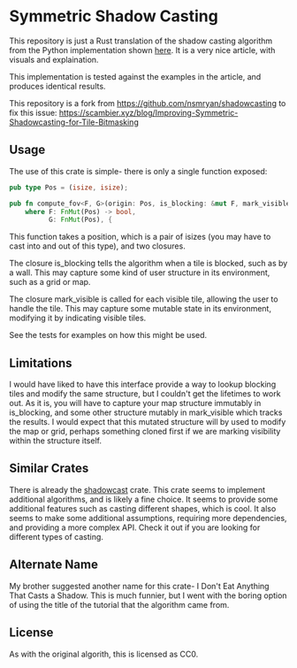 # Symmetric Shadow Casting
This repository is just a Rust translation of the shadow casting algorithm from
the Python implementation shown [here](https://www.albertford.com/shadowcasting/).
It is a very nice article, with visuals and explaination.


This implementation is tested against the examples in the article, and 
produces identical results. 

This repository is a fork from https://github.com/nsmryan/shadowcasting to fix this issue: https://scambier.xyz/blog/Improving-Symmetric-Shadowcasting-for-Tile-Bitmasking

## Usage
The use of this crate is simple- there is only a single function exposed:
```rust
pub type Pos = (isize, isize);

pub fn compute_fov<F, G>(origin: Pos, is_blocking: &mut F, mark_visible: &mut G)
    where F: FnMut(Pos) -> bool,
          G: FnMut(Pos), {
```

This function takes a position, which is a pair of isizes (you may have to cast
into and out of this type), and two closures.


The closure is\_blocking tells the algorithm when a tile is blocked, such as by
a wall. This may capture some kind of user structure in its environment, such
as a grid or map.

The closure mark\_visible is called for each visible tile, allowing the user
to handle the tile. This may capture some mutable state in its environment,
modifying it by indicating visible tiles.


See the tests for examples on how this might be used.


## Limitations
I would have liked to have this interface provide a way to lookup blocking tiles
and modify the same structure, but I couldn't get the lifetimes to work out.
As it is, you will have to capture your map structure immutably in is\_blocking,
and some other structure mutably in mark\_visible which tracks the results.
I would expect that this mutated structure will by used to modify the map 
or grid, perhaps something cloned first if we are marking visibility
within the structure itself.


## Similar Crates
There is already the [shadowcast](https://crates.io/crates/shadowcast)
crate. This crate seems to implement additional algorithms, and is likely
a fine choice. It seems to provide some additional features
such as casting different shapes, which is cool. It also seems to make
some additional assumptions, requiring more dependencies, and providing a 
more complex API. Check it out if you are looking for different types
of casting.

## Alternate Name
My brother suggested another name for this crate- I Don't Eat Anything That
Casts a Shadow. This is much funnier, but I went with the boring option
of using the title of the tutorial that the algorithm came from.

## License
As with the original algorith, this is licensed as CC0.
